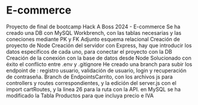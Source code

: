 # E-commerce
Proyecto de final de bootcamp Hack A Boss 2024 - E-commerce
Se ha creado una DB con MySQL Workbrench, con las tablas necesarias y las coneciones mediante PK y FK
Adjunto esquema relacional
Creación de proyecto de Node
Creación del servidor con Express, hay que introducir los datos específicos de cada uno, para conectar el proyecto con la DB
Creación de la conexión con la base de datos desde Node
Solucionado con éxito el conflicto entre .env y .gitignore
He creado una branch para subir los endpoint de : registro usuario, validación de usuario, login y recuperación de contraseña.
Branch de EndpointsCarrito, con los archivos js para controllers y routes correspondientes, y la edición del server.js con el import cartRoutes, y la linea 26 para la ruta con la API.
en MySQL se ha modificado la Tabla Productos para que incluya precio e IVA
